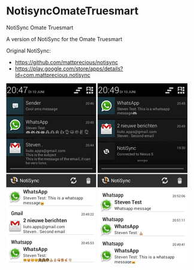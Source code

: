 NotisyncOmateTruesmart
======================

NotiSync Omate Truesmart

A version of NotiSync for the Omate Truesmart

Original NotiSync:

- https://github.com/mattprecious/notisync
- https://play.google.com/store/apps/details?id=com.mattprecious.notisync

![alt tag](https://raw.githubusercontent.com/sluit/NotisyncOmateTruesmart/master/screenshots/Screenshot1.png)
![alt tag](https://raw.githubusercontent.com/sluit/NotisyncOmateTruesmart/master/screenshots/Screenshot2.png)
![alt tag](https://raw.githubusercontent.com/sluit/NotisyncOmateTruesmart/master/screenshots/Screenshot3.png)
![alt tag](https://raw.githubusercontent.com/sluit/NotisyncOmateTruesmart/master/screenshots/Screenshot4.png)
